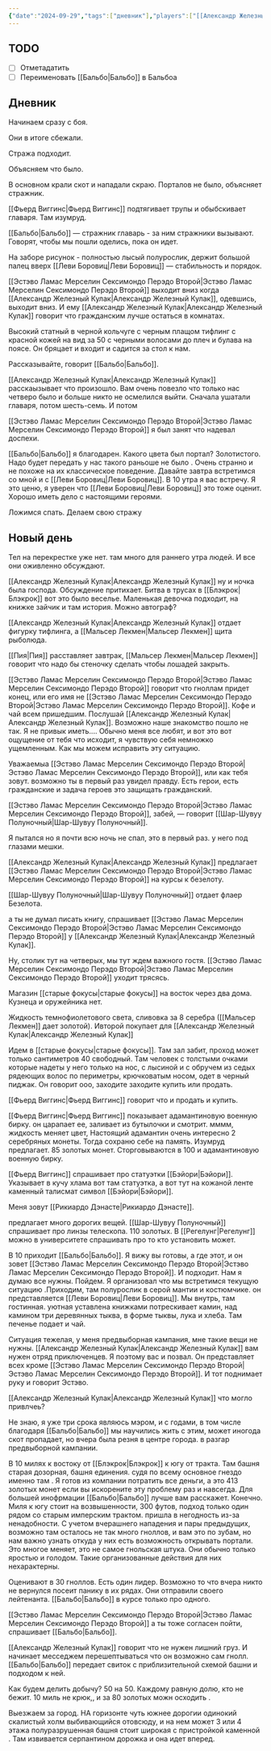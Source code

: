 ```yaml
---
{"date":"2024-09-29","tags":["дневник"],"players":["[[Александр Железный Кулак\|Александр Железный Кулак]]","[[Мальсер Лекмен\|Мальсер Лекмен]]","[[Фьерд Виггинс\|Фьерд Виггинс]]","[[Шар-Шувуу Полуночный\|Шар-Шувуу Полуночный]]"],"campaign":"Школа приключенцев Безелота. Переплетенные судьбы","world-date":null,"world-time-start":null,"dg-publish":true,"previous-session":"[[22 сентября 2024]]","next-session":null,"permalink":"/29-sentyabrya-2024/","dgPassFrontmatter":true}
---
```



## TODO
- [ ] Отметадатить
- [ ] Переименовать [[Бальбо\|Бальбо]] в Бальбоа

## Дневник
Начинаем сразу с боя.

Они в итоге сбежали.

Стража подходит.

Объясняем что было. 

В основном крали скот и нападали скраю. Порталов не было, объясняет стражник. 

[[Фьерд Виггинс\|Фьерд Виггинс]] подтягивает трупы и обыбскивает главаря. Там изумруд.

[[Бальбо\|Бальбо]] — стражник главарь - за ним стражники вызывают. Говорят, чтобы мы пошли оделись, пока он идет.

На заборе рисунок - полностью лысый полурослик, держит большой палец вверх [[Леви Боровиц\|Леви Боровиц]] — стабильность и порядок. 

[[Эстэво Ламас Мерселин Сексимондо Перэдо Второй\|Эстэво Ламас Мерселин Сексимондо Перэдо Второй]] выходит вниз когда [[Александр Железный Кулак\|Александр Железный Кулак]], одевшись, выходит вниз. И ему [[Александр Железный Кулак\|Александр Железный Кулак]] говорит что гражданским лучше остаться в комнатах.

Высокий статный в черной кольчуге с черным плащом тифлинг с красной кожей на вид за 50 с черными волосами до плеч и булава на поясе. Он бряцает и входит и садится за стол к нам.

Рассказывайте, говорит [[Бальбо\|Бальбо]].

[[Александр Железный Кулак\|Александр Железный Кулак]] расскаызывает что произошло. Вам очень повезло что только нас четверо было и больше никто не осмелился выйти. Сначала ушатали главаря, потом шесть-семь. И потом 

[[Эстэво Ламас Мерселин Сексимондо Перэдо Второй\|Эстэво Ламас Мерселин Сексимондо Перэдо Второй]] я был занят что надевал доспехи. 

[[Бальбо\|Бальбо]] я благодарен. Какого цвета был портал? Золотистого. Надо будет передать у нас такого раньоше не было .  Очень странно и не похоже на их классическое поведение. Давайте завтра встретимся со мной и с [[Леви Боровиц\|Леви Боровиц]]. В 10 утра я вас встречу. Я это ценю, я уверен что [[Леви Боровиц\|Леви Боровиц]] это тоже оценит. Хорошо иметь дело с настоящими героями.

Ложимся спать. Делаем свою стражу

## Новый день

Тел на перекрестке уже нет. там много для раннего утра людей. И все они оживленно обсуждают. 

[[Александр Железный Кулак\|Александр Железный Кулак]] ну и ночка была господа. Обсуждение притихает. Битва в трусах в [[Блэкрок\|Блэкрок]] вот это было веселье. Маленькая девочка подходит, на книжке зайчик и там история. Можно автограф?

[[Александр Железный Кулак\|Александр Железный Кулак]] отдает фигурку тифлинга, а [[Мальсер Лекмен\|Мальсер Лекмен]] щита рыболюда. 

[[Пия\|Пия]] расставляет завтрак, [[Мальсер Лекмен\|Мальсер Лекмен]] говорит что надо бы стеночку сделать чтобы лошадей закрыть.

[[Эстэво Ламас Мерселин Сексимондо Перэдо Второй\|Эстэво Ламас Мерселин Сексимондо Перэдо Второй]] говорит что гноллам придет конец, или его имя не [[Эстэво Ламас Мерселин Сексимондо Перэдо Второй\|Эстэво Ламас Мерселин Сексимондо Перэдо Второй]].  Кофе и чай всем пришедшим. Послушай [[Александр Железный Кулак\|Александр Железный Кулак]]. Возможно наше знакомство пошло не так. Я не привык иметь.... Обычно меня все любят, и вот это вот ощущение от тебя что исходит, я чувствую себя немножко ущемленным. Как мы можем исправить эту ситуацию.

Уважаемыа [[Эстэво Ламас Мерселин Сексимондо Перэдо Второй\|Эстэво Ламас Мерселин Сексимондо Перэдо Второй]], или как тебя зовут. возможно ты в первый раз увидел правду. Есть герои, есть гражданские и задача героев это защищать гражданский. 

[[Эстэво Ламас Мерселин Сексимондо Перэдо Второй\|Эстэво Ламас Мерселин Сексимондо Перэдо Второй]], забей, — говорит [[Шар-Шувуу Полуночный\|Шар-Шувуу Полуночный]].

Я пытался но я почти всю ночь не спал, это в первый раз. у него под глазами мешки. 

[[Александр Железный Кулак\|Александр Железный Кулак]] предлагает [[Эстэво Ламас Мерселин Сексимондо Перэдо Второй\|Эстэво Ламас Мерселин Сексимондо Перэдо Второй]] на курсы к безелоту. 

[[Шар-Шувуу Полуночный\|Шар-Шувуу Полуночный]] отдает флаер Безелота. 

а ты не думал писать книгу, спрашивает [[Эстэво Ламас Мерселин Сексимондо Перэдо Второй\|Эстэво Ламас Мерселин Сексимондо Перэдо Второй]] у [[Александр Железный Кулак\|Александр Железный Кулак]].

Ну, столик тут на четверых, мы тут ждем важного гостя. [[Эстэво Ламас Мерселин Сексимондо Перэдо Второй\|Эстэво Ламас Мерселин Сексимондо Перэдо Второй]] уходит трясясь. 

Магазин [[старые фокусы\|старые фокусы]] на восток через два дома. Кузнеца и оружейника нет.

Жидкость темнофиолетового света, сливовка за 8 серебра ([[Мальсер Лекмен]] дает золотой). Ивторой покупает для [[Александр Железный Кулак\|Александр Железный Кулак]]

Идем в [[старые фокусы\|старые фокусы]]. Там зал забит, проход может только сантиметров 40 свободный. Там человек с толстыми очками которые надеты у него только на нос, с лысиной и с обручем из седых рядеющих волос по периметры, крючковатым носом, одет в черный пиджак. Он говорит ооо, заходите заходите купить или продать.

[[Фьерд Виггинс\|Фьерд Виггинс]] говорит что и продать и купить. 

[[Фьерд Виггинс\|Фьерд Виггинс]] показывает адамантиновую военную бирку. он царапает ее, заливает из бутылочки и смотрит. мммм, жидкость меняет цвет, Настоящий адамантин очень интересно 2 серебряных монеты. Тогда сохраню себе на память. Изумруд предлагает. 85 золотых монет. Сторговываются в 100 и адамантиновую военную бирку. 

[[Фьерд Виггинс]] спрашивает про статуэтки [[Бэйори\|Бэйори]]. Указывает в кучу хлама вот там статуэтка, а вот тут на кожаной ленте каменный талисмат символ [[Бэйори\|Бэйори]].

Меня зовут [[Рикиардо Дэнасте\|Рикиардо Дэнасте]].

предлагает много дорогих вещей. [[Шар-Шувуу Полуночный]] спрашивает про линзы телескопа. 110 золотых. В [[Регелунг\|Регелунг]] можно в университете спрашивать про то кто установить может. 

В 10 приходит [[Бальбо\|Бальбо]].  Я вижу вы готовы, а где этот, и он зовет [[Эстэво Ламас Мерселин Сексимондо Перэдо Второй\|Эстэво Ламас Мерселин Сексимондо Перэдо Второй]].  И подходит. Нам я думаю все нужны. Пойдем. Я организовал что мы встретимся текущую ситуацию .Приходим, там полурослик в серой мантии и костюмчике. он представляется [[Леви Боровиц\|Леви Боровиц]].  Мы внутрь, там гостинная. уютная уставлена книжками потрескивает камин, над камином три деревянных тыква, в форме тыквы, лука и хлеба. Там печенье подает и чай. 

Ситуация тежелая, у меня предвыборная кампания, мне такие вещи не нужны. [[Александр Железный Кулак\|Александр Железный Кулак]] вам нужен отряд приключенцев. Я поэтому вас и позвал. Он представляет всех кроме [[Эстэво Ламас Мерселин Сексимондо Перэдо Второй\|Эстэво Ламас Мерселин Сексимондо Перэдо Второй]]. И тот поднимает руку и говорит Эстэво. 

[[Александр Железный Кулак\|Александр Железный Кулак]] что могло привлчеь? 

Не знаю, я уже три срока являюсь мэром, и с годами, в том числе благодаря [[Бальбо\|Бальбо]] мы научились жить с этим, может иногода скот пропадает, но вчера была резня в центре города. в разгар предвыборной кампании.

В 10 милях к востоку от [[Блэкрок\|Блэкрок]] к югу от тракта. Там башня старая дозорная, башня единения. судя по всему основное гнездо именно там . Я готов из компании потратить все деньги, а это 413 золотых монет если вы искорените эту проблему раз и навсегда. Для большей инофрмации [[Бальбо\|Бальбо]] лучше вам расскажет. Конечно. Миля к югу стоит на возвышенности, 300 футов, подход только один рядом со старым имперским трактом. пришла в негодность из-за ненадобности. С учетом вчерашнего нападения и пары предыдущих, возможно там осталось не так много гноллов, и вам это по зубам, но нам важно узнать откуда у них есть возможность открывать портали. Это многое меняет, это не самое гнольская штука. Они обычно только яростью и голодом. Такие организованные действия для них нехарактерны. 

Оценивают в 30 гноллов.  Есть один лидер. Возможно то что вчера никто не вернулся посеит панику в их рядах.  Они отправили своего лейтенанта. [[Бальбо\|Бальбо]] в курсе только про одного. 

[[Эстэво Ламас Мерселин Сексимондо Перэдо Второй\|Эстэво Ламас Мерселин Сексимондо Перэдо Второй]] а ты тоже согласен пойти, спрашивает [[Бальбо\|Бальбо]].

[[Александр Железный Кулак]] говорит что не нужен лишний груз.  И начинает месседжем перешептываться что он возможно сам гнолл. [[Бальбо\|Бальбо]] передает свиток с приблизительной схемой башни и подходом к ней. 

Как будем делить добычу? 50 на 50. Каждому равную долю, кто не бежит. 10 миль не крюк,, и за 80 золотых можн осходить .

Выезжаем за город. НА горизонте чуть южнее дорогии одинокий скалистый холм выбивающийся отовсюду, и на нем может 3 или 4 этажа полуразрушенная башня стоит широкая с пристройкой каменной . Там извивается серпантином дорожка и она идет вперед. 

